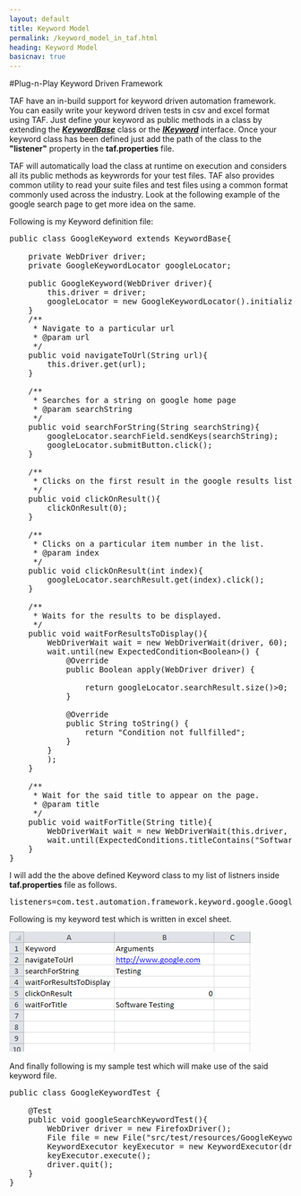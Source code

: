 ```yaml
---
layout: default
title: Keyword Model
permalink: /keyword_model_in_taf.html
heading: Keyword Model
basicnav: true
---
```


#Plug-n-Play Keyword Driven Framework

TAF have an in-build support for keyword driven automation framework. You can easily write your keyword driven tests in csv and excel format using TAF.
Just define your keyword as public methods in a class by extending the [_**KeywordBase**_]() class or the [_**IKeyword**_]() interface. Once your keyword class has been defined just add the path of the class to the **"listener"** property in the **taf.properties** file.

TAF will automatically load the class at runtime on execution and considers all its public methods as keywrords for your test files. TAF also provides common utility to read your suite files and test files using a common format commonly used across the industry. 
Look at the following example of the google search page to get more idea on the same.

Following is my Keyword definition file:

<pre class="brush: java;">
public class GoogleKeyword extends KeywordBase{
	
	private WebDriver driver;
	private GoogleKeywordLocator googleLocator;
	
	public GoogleKeyword(WebDriver driver){
		this.driver = driver;
		googleLocator = new GoogleKeywordLocator().initialize(this.driver);		
	}
	/**
	 * Navigate to a particular url
	 * @param url
	 */
	public void navigateToUrl(String url){
		this.driver.get(url);
	}
	
	/**
	 * Searches for a string on google home page
	 * @param searchString
	 */
	public void searchForString(String searchString){
		googleLocator.searchField.sendKeys(searchString);
        googleLocator.submitButton.click();
    }
	
	/**
	 * Clicks on the first result in the google results list.
	 */
	public void clickOnResult(){
        clickOnResult(0);
    }
	
	/**
	 * Clicks on a particular item number in the list.
	 * @param index
	 */
	public void clickOnResult(int index){
        googleLocator.searchResult.get(index).click();
    }
	
	/**
	 * Waits for the results to be displayed.
	 */
	public void waitForResultsToDisplay(){
		WebDriverWait wait = new WebDriverWait(driver, 60);
		wait.until(new ExpectedCondition&lt;Boolean&gt;() {
			@Override
			public Boolean apply(WebDriver driver) {
				
				return googleLocator.searchResult.size()>0;
			}

			@Override
			public String toString() {
				return "Condition not fullfilled";
			}
		} 
		);
	}
	
	/**
	 * Wait for the said title to appear on the page.
	 * @param title
	 */
	public void waitForTitle(String title){
		WebDriverWait wait = new WebDriverWait(this.driver, 60);
		wait.until(ExpectedConditions.titleContains("Software testing"));
	}
}
</pre>

I will add the the above defined Keyword class to my list of listners inside **taf.properties** file as follows.

<pre class="brush: plain;">
listeners=com.test.automation.framework.keyword.google.GoogleKeyword
</pre>

Following is my keyword test which is written in excel sheet.

<img src="/images/GoogleKeywordTest-xls.png"/>

And finally following is my sample test which will make use of the said keyword file.

<pre class="brush: java;">
public class GoogleKeywordTest {
		
	@Test
	public void googleSearchKeywordTest(){
		WebDriver driver = new FirefoxDriver();
		File file = new File("src/test/resources/GoogleKeywordTest.xls");
		KeywordExecutor keyExecutor = new KeywordExecutor(driver, file,(String[]) null);
		keyExecutor.execute();
		driver.quit();
	}
}
</pre>